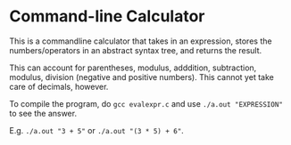 # Command-line Calculator

This is a commandline calculator that takes in an expression, stores the numbers/operators in an abstract syntax tree, and returns the result. </br>

This can account for parentheses, modulus, adddition, subtraction, modulus, division (negative and positive numbers). This cannot yet take care of decimals, however. </br>

To compile the program, do `gcc evalexpr.c` and use `./a.out "EXPRESSION"` to see the answer. </br>

E.g. `./a.out "3 + 5"` or `./a.out "(3 * 5) + 6"`.
